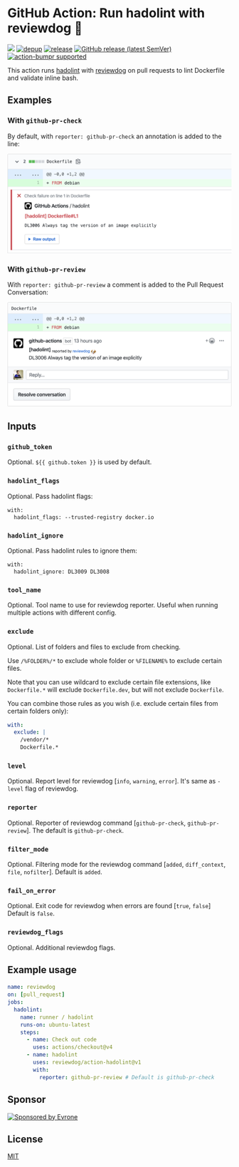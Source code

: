 # GitHub Action: Run hadolint with reviewdog 🐶

[![](https://img.shields.io/github/license/reviewdog/action-hadolint)](./LICENSE)
[![depup](https://github.com/reviewdog/action-hadolint/workflows/depup/badge.svg)](https://github.com/reviewdog/action-hadolint/actions?query=workflow%3Adepup)
[![release](https://github.com/reviewdog/action-hadolint/workflows/release/badge.svg)](https://github.com/reviewdog/action-hadolint/actions?query=workflow%3Arelease)
[![GitHub release (latest SemVer)](https://img.shields.io/github/v/release/reviewdog/action-hadolint?logo=github&sort=semver)](https://github.com/reviewdog/action-hadolint/releases)
[![action-bumpr supported](https://img.shields.io/badge/bumpr-supported-ff69b4?logo=github&link=https://github.com/haya14busa/action-bumpr)](https://github.com/haya14busa/action-bumpr)

This action runs [hadolint](https://github.com/hadolint/hadolint) with
[reviewdog](https://github.com/reviewdog/reviewdog) on pull requests to lint Dockerfile 
and validate inline bash.

## Examples

### With `github-pr-check`

By default, with `reporter: github-pr-check` an annotation is added to the line:

![Example comment made by the action, with github-pr-check](./examples/example-github-pr-check.png)

### With `github-pr-review`

With `reporter: github-pr-review` a comment is added to the Pull Request Conversation:

![Example comment made by the action, with github-pr-review](examples/example-github-pr-review.png)

## Inputs

### `github_token`

Optional. `${{ github.token }}` is used by default.

### `hadolint_flags`

Optional. Pass hadolint flags:
```
with:
  hadolint_flags: --trusted-registry docker.io
```

### `hadolint_ignore`

Optional. Pass hadolint rules to ignore them:
```
with:
  hadolint_ignore: DL3009 DL3008
```

### `tool_name`

Optional. Tool name to use for reviewdog reporter. Useful when running multiple
actions with different config.

### `exclude`

Optional. List of folders and files to exclude from checking.

Use `/%FOLDER%/*` to exclude whole folder or `%FILENAME%` to exclude certain files. 

Note that you can use wildcard to exclude certain file extensions, like `Dockerfile.*` will exclude `Dockerfile.dev`, but will not exclude `Dockerfile`.

You can combine those rules as you wish (i.e. exclude certain files from certain folders only):
```yaml
with:
  exclude: |
    /vendor/*
    Dockerfile.*
```

### `level`

Optional. Report level for reviewdog [`info`, `warning`, `error`].
It's same as `-level` flag of reviewdog.

### `reporter`

Optional. Reporter of reviewdog command [`github-pr-check`, `github-pr-review`].
The default is `github-pr-check`.

### `filter_mode`

Optional. Filtering mode for the reviewdog command [`added`, `diff_context`, `file`, `nofilter`].
Default is `added`.

### `fail_on_error`

Optional.  Exit code for reviewdog when errors are found [`true`, `false`]
Default is `false`.

### `reviewdog_flags`

Optional. Additional reviewdog flags.

## Example usage

```yml
name: reviewdog
on: [pull_request]
jobs:
  hadolint:
    name: runner / hadolint
    runs-on: ubuntu-latest
    steps:
      - name: Check out code
        uses: actions/checkout@v4
      - name: hadolint
        uses: reviewdog/action-hadolint@v1
        with:
          reporter: github-pr-review # Default is github-pr-check
```

## Sponsor

<p>
  <a href="https://evrone.com/?utm_source=action-hadolint">
    <img src="https://www.mgrachev.com/assets/static/evrone-sponsored-300.png" 
      alt="Sponsored by Evrone" width="210">
  </a>
</p>

## License

[MIT](https://choosealicense.com/licenses/mit)
